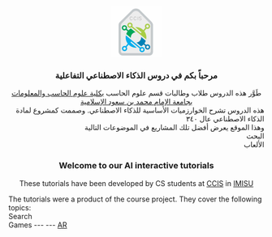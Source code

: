 <center>
<a href = "https://units.imamu.edu.sa/colleges/ComputerAndInformation/Pages/default.aspx"><img src="ccis logo.jpg" class="center" width = "100" height = "100" ></a>
</center>
<h3 align="center"><div class="arafont"> مرحباً بكم في دروس الذكاء الاصطناعي التفاعلية </div></h3>
<div class="arafont" align="center">
طَوَّر هذه الدروس طلاب وطالبات قسم علوم الحاسب <a href="https://units.imamu.edu.sa/colleges/ComputerAndInformation/Pages/default.aspx"> بكلية علوم الحاسب والمعلومات </a><a href ="https://imamu.edu.sa/">بجامعة الإمام محمد بن سعود الإسلامية </a></div>
<div class="arafont" align="right">
هذه الدروس تشرح الخوارزميات الأساسية للذكاء الاصطناعي. وصممت كمشروع لمادة الذكاء الاصطناعي عال ٣٤٠
<br/>
وهذا الموقع يعرض أفضل تلك المشاريع في الموضوعات التالية
<br/>
البحث 
<br/> 
 الألعاب
</div>

<h3 align="center"> Welcome to our AI interactive tutorials</h3>
<center>These tutorials have been developed by CS students at <a href="https://units.imamu.edu.sa/colleges/ComputerAndInformation/Pages/default.aspx">CCIS</a> in <a href ="https://imamu.edu.sa/">IMISU</a></center>

The tutorials were a product of the course project. They cover the following topics: 
<br/>
Search
<br/> 
Games  --- ---
<a href="ar.html">AR</a>

